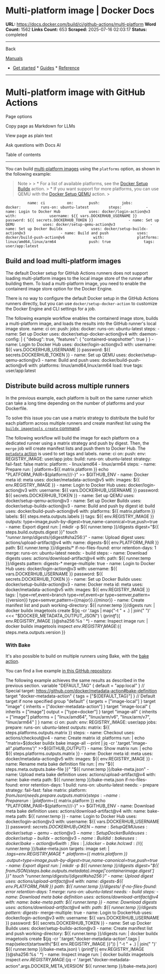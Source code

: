 # Multi-platform image | Docker Docs

**URL:** https://docs.docker.com/build/ci/github-actions/multi-platform
**Word Count:** 1562
**Links Count:** 653
**Scraped:** 2025-07-16 02:03:17
**Status:** completed

---

Back

[Manuals](https://docs.docker.com/manuals/)

  * [Get started](https://docs.docker.com/get-started/)   * [Guides](https://docs.docker.com/guides/)   * [Reference](https://docs.docker.com/reference/)

* * *

# Multi-platform image with GitHub Actions

Page options

Copy page as Markdown for LLMs

View page as plain text

Ask questions with Docs AI

Table of contents

* * *

You can build [multi-platform images](https://docs.docker.com/build/building/multi-platform/) using the `platforms` option, as shown in the following example:

> Note >  >   * For a list of available platforms, see the [Docker Setup Buildx](https://github.com/marketplace/actions/docker-setup-buildx) action. >   * If you want support for more platforms, you can use QEMU with the [Docker Setup QEMU](https://github.com/docker/setup-qemu-action) action. > 

              name: ci          on:       push:          jobs:       docker:         runs-on: ubuntu-latest         steps:           - name: Login to Docker Hub             uses: docker/login-action@v3             with:               username: ${{ vars.DOCKERHUB_USERNAME }}               password: ${{ secrets.DOCKERHUB_TOKEN }}                - name: Set up QEMU             uses: docker/setup-qemu-action@v3                - name: Set up Docker Buildx             uses: docker/setup-buildx-action@v3                - name: Build and push             uses: docker/build-push-action@v6             with:               platforms: linux/amd64,linux/arm64               push: true               tags: user/app:latest

## Build and load multi-platform images

The default Docker setup for GitHub Actions runners does not support loading multi-platform images to the local image store of the runner after building them. To load a multi-platform image, you need to enable the containerd image store option for the Docker Engine.

There is no way to configure the default Docker setup in the GitHub Actions runners directly, but you can use `docker/setup-docker-action` to customize the Docker Engine and CLI settings for a job.

The following example workflow enables the containerd image store, builds a multi-platform image, and loads the results into the GitHub runner's local image store.               name: ci          on:       push:          jobs:       docker:         runs-on: ubuntu-latest         steps:           - name: Set up Docker             uses: docker/setup-docker-action@v4             with:               daemon-config: |                 {                   "debug": true,                   "features": {                     "containerd-snapshotter": true                   }                 }                - name: Login to Docker Hub             uses: docker/login-action@v3             with:               username: ${{ vars.DOCKERHUB_USERNAME }}               password: ${{ secrets.DOCKERHUB_TOKEN }}                - name: Set up QEMU             uses: docker/setup-qemu-action@v3                - name: Build and push             uses: docker/build-push-action@v6             with:               platforms: linux/amd64,linux/arm64               load: true               tags: user/app:latest

## Distribute build across multiple runners

In the previous example, each platform is built on the same runner which can take a long time depending on the number of platforms and your Dockerfile.

To solve this issue you can use a matrix strategy to distribute the build for each platform across multiple runners and create manifest list using the [`buildx imagetools create` command](https://docs.docker.com/reference/cli/docker/buildx/imagetools/create/).

The following workflow will build the image for each platform on a dedicated runner using a matrix strategy and push by digest. Then, the `merge` job will create manifest lists and push them to Docker Hub. The [`metadata` action](https://github.com/docker/metadata-action) is used to set tags and labels.               name: ci          on:       push:          env:       REGISTRY_IMAGE: user/app          jobs:       build:         runs-on: ubuntu-latest         strategy:           fail-fast: false           matrix:             platform:               - linux/amd64               - linux/arm64         steps:           - name: Prepare             run: |               platform=${{ matrix.platform }}               echo "PLATFORM_PAIR=${platform//\//-}" >> $GITHUB_ENV                - name: Docker meta             id: meta             uses: docker/metadata-action@v5             with:               images: ${{ env.REGISTRY_IMAGE }}                - name: Login to Docker Hub             uses: docker/login-action@v3             with:               username: ${{ vars.DOCKERHUB_USERNAME }}               password: ${{ secrets.DOCKERHUB_TOKEN }}                - name: Set up QEMU             uses: docker/setup-qemu-action@v3                - name: Set up Docker Buildx             uses: docker/setup-buildx-action@v3                - name: Build and push by digest             id: build             uses: docker/build-push-action@v6             with:               platforms: ${{ matrix.platform }}               labels: ${{ steps.meta.outputs.labels }}               tags: ${{ env.REGISTRY_IMAGE }}               outputs: type=image,push-by-digest=true,name-canonical=true,push=true                - name: Export digest             run: |               mkdir -p ${{ runner.temp }}/digests               digest="${{ steps.build.outputs.digest }}"               touch "${{ runner.temp }}/digests/${digest#sha256:}"                - name: Upload digest             uses: actions/upload-artifact@v4             with:               name: digests-${{ env.PLATFORM_PAIR }}               path: ${{ runner.temp }}/digests/*               if-no-files-found: error               retention-days: 1            merge:         runs-on: ubuntu-latest         needs:           - build         steps:           - name: Download digests             uses: actions/download-artifact@v4             with:               path: ${{ runner.temp }}/digests               pattern: digests-*               merge-multiple: true                - name: Login to Docker Hub             uses: docker/login-action@v3             with:               username: ${{ vars.DOCKERHUB_USERNAME }}               password: ${{ secrets.DOCKERHUB_TOKEN }}                - name: Set up Docker Buildx             uses: docker/setup-buildx-action@v3                - name: Docker meta             id: meta             uses: docker/metadata-action@v5             with:               images: ${{ env.REGISTRY_IMAGE }}               tags: |                 type=ref,event=branch                 type=ref,event=pr                 type=semver,pattern={{version}}                 type=semver,pattern={{major}}.{{minor}}                - name: Create manifest list and push             working-directory: ${{ runner.temp }}/digests             run: |               docker buildx imagetools create $(jq -cr '.tags | map("-t " + .) | join(" ")' <<< "$DOCKER_METADATA_OUTPUT_JSON") \                 $(printf '${{ env.REGISTRY_IMAGE }}@sha256:%s ' *)                - name: Inspect image             run: |               docker buildx imagetools inspect ${{ env.REGISTRY_IMAGE }}:${{ steps.meta.outputs.version }}

### With Bake

It's also possible to build on multiple runners using Bake, with the [bake action](https://github.com/docker/bake-action).

You can find a live example [in this GitHub repository](https://github.com/crazy-max/docker-linguist).

The following example achieves the same results as described in the previous section.               variable "DEFAULT_TAG" {       default = "app:local"     }          // Special target: https://github.com/docker/metadata-action#bake-definition     target "docker-metadata-action" {       tags = ["${DEFAULT_TAG}"]     }          // Default target if none specified     group "default" {       targets = ["image-local"]     }          target "image" {       inherits = ["docker-metadata-action"]     }          target "image-local" {       inherits = ["image"]       output = ["type=docker"]     }          target "image-all" {       inherits = ["image"]       platforms = [         "linux/amd64",         "linux/arm/v6",         "linux/arm/v7",         "linux/arm64"       ]     }               name: ci          on:       push:          env:       REGISTRY_IMAGE: user/app          jobs:       prepare:         runs-on: ubuntu-latest         outputs:           matrix: ${{ steps.platforms.outputs.matrix }}         steps:           - name: Checkout             uses: actions/checkout@v4                - name: Create matrix             id: platforms             run: |               echo "matrix=$(docker buildx bake image-all --print | jq -cr '.target."image-all".platforms')" >>${GITHUB_OUTPUT}                - name: Show matrix             run: |               echo ${{ steps.platforms.outputs.matrix }}                - name: Docker meta             id: meta             uses: docker/metadata-action@v5             with:               images: ${{ env.REGISTRY_IMAGE }}                - name: Rename meta bake definition file             run: |               mv "${{ steps.meta.outputs.bake-file }}" "${{ runner.temp }}/bake-meta.json"                - name: Upload meta bake definition             uses: actions/upload-artifact@v4             with:               name: bake-meta               path: ${{ runner.temp }}/bake-meta.json               if-no-files-found: error               retention-days: 1            build:         runs-on: ubuntu-latest         needs:           - prepare         strategy:           fail-fast: false           matrix:             platform: ${{ fromJson(needs.prepare.outputs.matrix) }}         steps:           - name: Prepare             run: |               platform=${{ matrix.platform }}               echo "PLATFORM_PAIR=${platform//\//-}" >> $GITHUB_ENV                - name: Download meta bake definition             uses: actions/download-artifact@v4             with:               name: bake-meta               path: ${{ runner.temp }}                      - name: Login to Docker Hub             uses: docker/login-action@v3             with:               username: ${{ vars.DOCKERHUB_USERNAME }}               password: ${{ secrets.DOCKERHUB_TOKEN }}                - name: Set up QEMU             uses: docker/setup-qemu-action@v3                - name: Set up Docker Buildx             uses: docker/setup-buildx-action@v3                - name: Build             id: bake             uses: docker/bake-action@v6             with:               files: |                 ./docker-bake.hcl                 cwd://${{ runner.temp }}/bake-meta.json               targets: image               set: |                 *.tags=${{ env.REGISTRY_IMAGE }}                 *.platform=${{ matrix.platform }}                 *.output=type=image,push-by-digest=true,name-canonical=true,push=true                - name: Export digest             run: |               mkdir -p ${{ runner.temp }}/digests               digest="${{ fromJSON(steps.bake.outputs.metadata).image['containerimage.digest'] }}"               touch "${{ runner.temp }}/digests/${digest#sha256:}"                - name: Upload digest             uses: actions/upload-artifact@v4             with:               name: digests-${{ env.PLATFORM_PAIR }}               path: ${{ runner.temp }}/digests/*               if-no-files-found: error               retention-days: 1            merge:         runs-on: ubuntu-latest         needs:           - build         steps:           - name: Download meta bake definition             uses: actions/download-artifact@v4             with:               name: bake-meta               path: ${{ runner.temp }}                - name: Download digests             uses: actions/download-artifact@v4             with:               path: ${{ runner.temp }}/digests               pattern: digests-*               merge-multiple: true                - name: Login to DockerHub             uses: docker/login-action@v3             with:               username: ${{ vars.DOCKERHUB_USERNAME }}               password: ${{ secrets.DOCKERHUB_TOKEN }}                - name: Set up Docker Buildx             uses: docker/setup-buildx-action@v3                - name: Create manifest list and push             working-directory: ${{ runner.temp }}/digests             run: |               docker buildx imagetools create $(jq -cr '.target."docker-metadata-action".tags | map(select(startswith("${{ env.REGISTRY_IMAGE }}")) | "-t " + .) | join(" ")' ${{ runner.temp }}/bake-meta.json) \                 $(printf '${{ env.REGISTRY_IMAGE }}@sha256:%s ' *)                - name: Inspect image             run: |               docker buildx imagetools inspect ${{ env.REGISTRY_IMAGE }}:$(jq -r '.target."docker-metadata-action".args.DOCKER_META_VERSION' ${{ runner.temp }}/bake-meta.json)